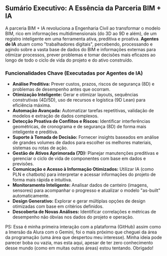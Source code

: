 ## Sumário Executivo: A Essência da Parceria BIM + IA

A parceria BIM + IA revoluciona a Engenharia Civil ao transformar o modelo BIM, rico em informações multidimensionais (do 3D ao 9D e além), de um registro inteligente em uma ferramenta ativa, preditiva e proativa. **Agentes de IA** atuam como "trabalhadores digitais", percebendo, processando e agindo sobre a vasta base de dados do BIM e informações externas para otimizar processos, prever problemas e tomar decisões mais eficazes ao longo de todo o ciclo de vida do projeto e do ativo construído.

### Funcionalidades Chave (Executadas por Agentes de IA)

* **Análise Preditiva:** Prever custos, prazos, riscos de segurança (8D) e problemas de desempenho antes que ocorram.
* **Otimização Inteligente:** Gerar e otimizar layouts, sequências construtivas (4D/5D), uso de recursos e logística (9D Lean) para eficiência máxima.
* **Automação Avançada:** Automatizar tarefas repetitivas, validação de modelos e extração de dados complexos.
* **Detecção Proativa de Conflitos e Riscos:** Identificar interferências geométricas, de cronograma e de segurança (8D) de forma mais inteligente e preditiva.
* **Suporte à Tomada de Decisão:** Fornecer insights baseados em análise de grandes volumes de dados para escolher os melhores materiais, sistemas ou rotas de ação.
* **Gestão de Ativos Aprimorada (7D):** Planejar manutenções preditivas e gerenciar o ciclo de vida de componentes com base em dados e previsões.
* **Comunicação e Acesso à Informação Otimizados:** Utilizar IA (como PLN e chatbots) para interpretar e acessar informações do projeto de forma mais rápida e intuitiva.
* **Monitoramento Inteligente:** Analisar dados de canteiro (imagens, sensores) para acompanhar o progresso e atualizar o modelo "as-built" automaticamente.
* **Design Generativo:** Explorar e gerar múltiplas opções de design otimizadas com base em critérios definidos.
* **Descoberta de Novas Análises:** Identificar correlações e métricas de desempenho não óbvias nos dados do projeto e operação.

PS: Essa é minha primeira interação com a plataforma (GitHub) assim como a Imersão da Alura com o Gemini, foi o mais próximo que cheguei da área da programação (uma área que despertou meu interesse). Minha ideia pode parecer boba ou vazia, mas esta aqui, apesar de ter zero conhecimento desse mundo (como em muitas outras áreas) estou tentando. Obrigado!
